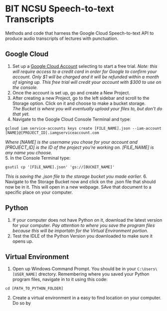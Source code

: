 # BIT NCSU Speech-to-text Transcripts 
Methods and code that harness the Google Cloud Speech-to-text API to produce audio transcripts of lectures with punctuation. 

## Google Cloud
1. Set up a [Google Cloud Account](https://cloud.google.com/) selecting to start a free trial. 
   *Note: this will require access to a credit card in order for Google to confirm your account. Only $1 will be charged and it will be  refunded within a month of signing up. This free trial will credit your account with $300 to use on the console.*
2. Once the account is set up, go and create a New Project.  
3. After creating a new Project, go to the left sidebar and scroll to the Storage option. Click on it and choose to make a bucket storage.   
   *The Bucket is where you will eventually upload your files to, but don't do that yet.*
4. Navigate to the Google Cloud Console Terminal and type:  
```
gcloud iam service-accounts keys create [FILE_NAME].json --iam-account [NAME]@[PROJECT_ID].iamgserviceaccount.com
```
   *Where [NAME] is the username you chose for your account and [PROJECT_ID] is the ID of the project you're working on. [FILE_NAME] is any name you choose.*  
5. In the Console Terminal type:  
```
gsutil cp '[FILE_NAME].json' 'gs://[BUCKET_NAME]'
```  
   *This is saving the .json file to the storage bucket you made earlier.*
6. Navigate to the Storage Bucket now and click on the .json file that should now be in it. This will open in a new webpage. SAve that document to a specific place on your computer. 

## Python
1. If your computer does not have Python on it, download the latest version for your computer. 
   *Pay attention to where you save the program files because this will be importatn for the Virtual Environment portion.*  
2. Test the IDLE of the Python Version you downloaded to make sure it opens up.  

## Virtual Environment  
1. Open up Windows Command Prompt. You should be in your ```C:\Users\[USER_NAME]``` drectory. Remembering where you saved your Python program files, navigate in to it using this code:  
```
cd [PATH_TO_PYTHON_FOLDER]  
```
2. Create a virtual environment in a easy to find location on your computer. Do so by 


